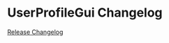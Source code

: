 # UserProfileGui Changelog

[Release Changelog](https://github.com/spryker-demo/user-profile-gui/releases)
